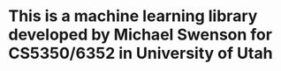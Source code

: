 # This is a machine learning library developed by Michael Swenson for CS5350/6352 in University of Utah
